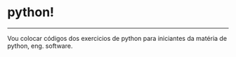 # python!
***
Vou colocar códigos dos exercicios de python para iniciantes da matéria de python, eng. software.
